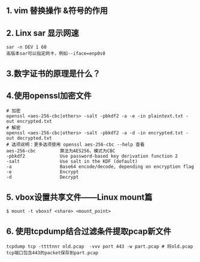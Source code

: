 ## 1. vim 替换操作 &符号的作用 

## 2.  Linx sar 显示网速
```shell
sar -n DEV 1 60 
高版本sar可以指定网卡，例如--iface=enp0s8
```
## 3.数字证书的原理是什么？


## 4.使用openssl加密文件
```shell
# 加密
openssl <aes-256-cbc|others> -salt -pbkdf2 -a -e -in plaintext.txt -out encrypted.txt
# 解密
openssl <aes-256-cbc|others> -salt -pbkdf2 -a -d -in encrypted.txt -out decrypted.txt
# 选项说明：更多选项使用 openssl aes-256-cbc --help 查看
aes-256-cbc         算法为AES256，模式为CBC
-pbkdf2             Use password-based key derivation function 2
-salt               Use salt in the KDF (default)
-a                  Base64 encode/decode, depending on encryption flag
-e                  Encrypt
-d                  Decrypt
```

## 5. vbox设置共享文件——Linux mount篇
```shell
$ mount -t vboxsf <share> <mount_point>
```

## 6. 使用tcpdump结合过滤条件提取pcap新文件
```shell
tcpdump tcp -ttttnnr old.pcap  -vvv port 443 -w part.pcap # 将old.pcap tcp端口包含443的packet保存到part.pcap
```